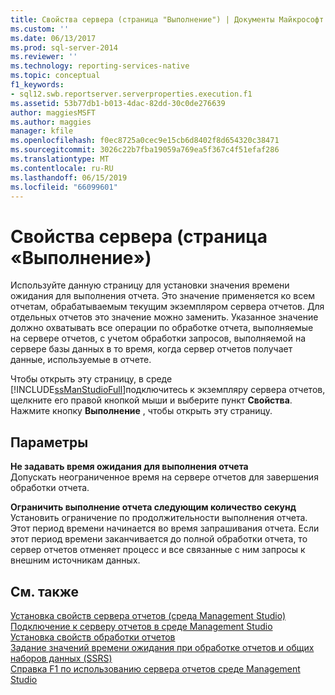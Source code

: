 ```yaml
---
title: Свойства сервера (страница "Выполнение") | Документы Майкрософт
ms.custom: ''
ms.date: 06/13/2017
ms.prod: sql-server-2014
ms.reviewer: ''
ms.technology: reporting-services-native
ms.topic: conceptual
f1_keywords:
- sql12.swb.reportserver.serverproperties.execution.f1
ms.assetid: 53b77db1-b013-4dac-82dd-30c0de276639
author: maggiesMSFT
ms.author: maggies
manager: kfile
ms.openlocfilehash: f0ec8725a0cec9e15cb6d8402f8d654320c38471
ms.sourcegitcommit: 3026c22b7fba19059a769ea5f367c4f51efaf286
ms.translationtype: MT
ms.contentlocale: ru-RU
ms.lasthandoff: 06/15/2019
ms.locfileid: "66099601"
---
```

# <a name="server-properties-execution-page"></a>Свойства сервера (страница «Выполнение»)
  Используйте данную страницу для установки значения времени ожидания для выполнения отчета. Это значение применяется ко всем отчетам, обрабатываемым текущим экземпляром сервера отчетов. Для отдельных отчетов это значение можно заменить. Указанное значение должно охватывать все операции по обработке отчета, выполняемые на сервере отчетов, с учетом обработки запросов, выполняемой на сервере базы данных в то время, когда сервер отчетов получает данные, используемые в отчете.  
  
 Чтобы открыть эту страницу, в среде [!INCLUDE[ssManStudioFull](../../includes/ssmanstudiofull-md.md)]подключитесь к экземпляру сервера отчетов, щелкните его правой кнопкой мыши и выберите пункт **Свойства**. Нажмите кнопку **Выполнение** , чтобы открыть эту страницу.  
  
## <a name="options"></a>Параметры  
 **Не задавать время ожидания для выполнения отчета**  
 Допускать неограниченное время на сервере отчетов для завершения обработки отчета.  
  
 **Ограничить выполнение отчета следующим количество секунд**  
 Установить ограничение по продолжительности выполнения отчета. Этот период времени начинается во время запрашивания отчета. Если этот период времени заканчивается до полной обработки отчета, то сервер отчетов отменяет процесс и все связанные с ним запросы к внешним источникам данных.  
  
## <a name="see-also"></a>См. также  
 [Установка свойств сервера отчетов (среда Management Studio)](set-report-server-properties-management-studio.md)   
 [Подключение к серверу отчетов в среде Management Studio](connect-to-a-report-server-in-management-studio.md)   
 [Установка свойств обработки отчетов](../report-server/set-report-processing-properties.md)   
 [Задание значений времени ожидания при обработке отчетов и общих наборов данных (SSRS)](../report-server/setting-time-out-values-for-report-and-shared-dataset-processing-ssrs.md)   
 [Справка F1 по использованию сервера отчетов среде Management Studio](report-server-in-management-studio-f1-help.md)  
  
  
